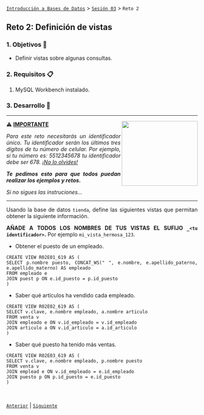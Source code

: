 [`Introducción a Bases de Datos`](../../README.md) > [`Sesión 03`](../Readme.md) > `Reto 2`
	
## Reto 2: Definición de vistas

<div style="text-align: justify;">

### 1. Objetivos :dart:

- Definir vistas sobre algunas consultas.

### 2. Requisitos :clipboard:

1. MySQL Workbench instalado.

### 3. Desarrollo :rocket:

---

<img src="../../imagenes/tabla.gif" align="right" height="170" width="200"> 

:warning: <ins>**IMPORTANTE**</ins>

_Para este reto necesitarás un identificador único. Tu identificador serán los últimos tres dígitos de tu número de celular. Por ejemplo, si tu número es: 5512345678 tu identificador debe ser 678. <ins>¡No lo olvides!</ins>_   

_**Te pedimos esto para que todos puedan realizar los ejemplos y retos.**_


_Si no sigues las instruciones..._   

---

Usando la base de datos `tienda`, define las siguientes vistas que permitan obtener la siguiente información.

**AÑADE A TODOS LOS NOMBRES DE TUS VISTAS EL SUFIJO `_<tu identificador>`.** Por ejemplo `mi_vista_hermosa_123`.

- Obtener el puesto de un empleado.
```mysql
CREATE VIEW R02E01_619 AS (
SELECT p.nombre puesto, CONCAT_WS(" ", e.nombre, e.apellido_paterno, e.apellido_materno) AS empleado
FROM empleado e
JOIN puest p ON e.id_puesto = p.id_puesto
)
```
- Saber qué artículos ha vendido cada empleado.
```mysql
CREATE VIEW R02E02_619 AS (
SELECT v.clave, e.nombre empleado, a.nombre articulo
FROM venta v
JOIN empleado e ON v.id_empleado = v.id_empleado
JOIN articulo a ON v.id_articulo = a.id_articulo
)
```
- Saber qué puesto ha tenido más ventas.
```mysql
CREATE VIEW R02E03_619 AS (
SELECT v.clave, e.nombre empleado, p.nombre puesto
FROM venta v
JOIN emplead e ON v.id_empleado = e.id_empleado
JOIN puesto p ON p.id_puesto = e.id_puesto
)
```
<br/>

[`Anterior`](../Ejemplo-02/Readme.md) | [`Siguiente`](../Readme.md)

</div>
